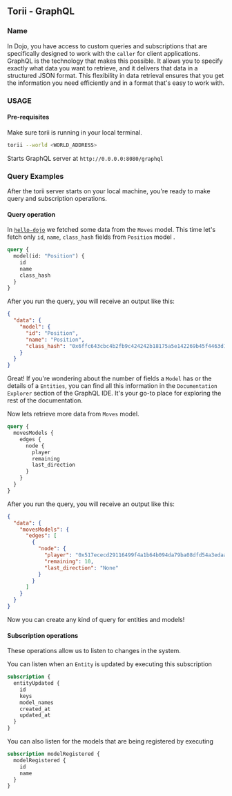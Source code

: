 ## Torii - GraphQL

### Name

In Dojo, you have access to custom queries and subscriptions that are specifically designed to work with the `caller` for client applications. GraphQL is the technology that makes this possible. It allows you to specify exactly what data you want to retrieve, and it delivers that data in a structured JSON format. This flexibility in data retrieval ensures that you get the information you need efficiently and in a format that's easy to work with.

### USAGE

#### Pre-requisites

Make sure torii is running in your local terminal.

```sh
torii --world <WORLD_ADDRESS>
```

Starts GraphQL server at `http://0.0.0.0:8080/graphql`

### Query Examples

After the torii server starts on your local machine, you're ready to make query and subscription operations.

#### Query operation

In [`hello-dojo`](../../cairo/hello-dojo.md#next-steps) we fetched some data from the `Moves` model. This time let's fetch only `id`, `name`, `class_hash` fields from `Position` model .

```graphql
query {
  model(id: "Position") {
    id
    name
    class_hash
  }
}
```

After you run the query, you will receive an output like this:

```json
{
  "data": {
    "model": {
      "id": "Position",
      "name": "Position",
      "class_hash": "0x6ffc643cbc4b2fb9c424242b18175a5e142269b45f4463d1cd4dddb7a2e5095"
    }
  }
}
```

Great! If you're wondering about the number of fields a `Model` has or the details of a `Entities`, you can find all this information in the `Documentation Explorer` section of the GraphQL IDE. It's your go-to place for exploring the rest of the documentation.

Now lets retrieve more data from `Moves` model.

```graphql
query {
  movesModels {
    edges {
      node {
        player
        remaining
        last_direction
      }
    }
  }
}
```

After you run the query, you will receive an output like this:

```json
{
  "data": {
    "movesModels": {
      "edges": [
        {
          "node": {
            "player": "0x517ececd29116499f4a1b64b094da79ba08dfd54a3edaa316134c41f8160973",
            "remaining": 10,
            "last_direction": "None"
          }
        }
      ]
    }
  }
}
```

Now you can create any kind of query for entities and models!

#### Subscription operations

These operations allow us to listen to changes in the system.

You can listen when an `Entity` is updated by executing this subscription

```graphql
subscription {
  entityUpdated {
    id
    keys
    model_names
    created_at
    updated_at
  }
}
```

You can also listen for the models that are being registered by executing

```graphql
subscription modelRegistered {
  modelRegistered {
    id
    name
  }
}
```
